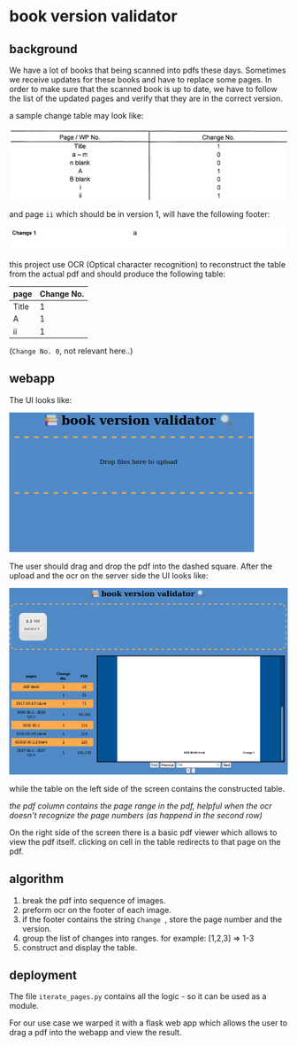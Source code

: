# book version validator

## background
We have a lot of books that being scanned into pdfs these days.
Sometimes we receive updates for these books and have to replace some pages.
In order to make sure that the scanned book is up to date, we have to follow the list of the updated pages and verify that they are in the correct version.

a sample change table may look like:

<img src="images/table.png"/>

and page ```ii``` which should be in version 1, will have the following footer:

<img src="images/samplechange.png"/>

this project use OCR (Optical character recognition) to reconstruct the table from the actual pdf and should produce the following table:

| page  	| Change No. 	|
|-------	|------------	|
| Title 	| 1          	|
| A     	| 1          	|
| ii    	| 1          	|

(```Change No. 0```, not relevant here..)

## webapp
The UI looks like:

<img src="images/webapp1.png">

The user should drag and drop the pdf into the dashed square.
After the upload and the ocr on the server side the UI looks like:

<img src="images/webapp2.png">

while the table on the left side of the screen contains the constructed table. 

*the pdf column contains the page range in the pdf, helpful when the ocr doesn't recognize the page numbers (as happend in the second row)*

On the right side of the screen there is a basic pdf viewer which allows to view the pdf itself. clicking on cell in the table redirects to that page on the pdf.

## algorithm
1. break the pdf into sequence of images.
2. preform ocr on the footer of each image.
3. if the footer contains the string ```Change ```, store the page number and the version.
4. group the list of changes into ranges. for example: [1,2,3] => 1-3
5. construct and display the table.

## deployment

The file ```iterate_pages.py``` contains all the logic - so it can be used as a module.

For our use case we warped it with a flask web app which allows the user to drag a pdf into the webapp and view the result.
